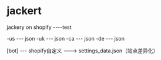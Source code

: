 <!--
 * @Date: 2022-09-08 14:35:19
 * @LastEditors: Leo
 * @LastEditTime: 2022-09-09 15:37:56
 * @FilePath: \v\README.md
-->
# jackert
jackery on shopify
----test


-us         ---         json
-uk         ---         json
-ca         ---         json
-de         ---         json

[bot]       ---         shopify自定义        --->       settings_data.json（站点差异化）
